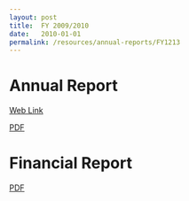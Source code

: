```yaml
---
layout: post
title:  FY 2009/2010
date:   2010-01-01
permalink: /resources/annual-reports/FY1213
---
```


# **Annual Report**
[Web Link](https://www.sentosa.gov.sg/sentosaAR09_10/index.html)

[PDF](/resources/annual-reports/files/Sentosa_AR_0910.pdf)


# **Financial Report**
[PDF](/resources/annual-reports/files/Sentosa_AR_0910_Financial_Report.pdf)